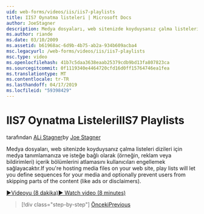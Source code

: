 ```yaml
---
uid: web-forms/videos/iis/iis7-playlists
title: IIS7 Oynatma listeleri | Microsoft Docs
author: JoeStagner
description: Medya dosyaları, web sitenizde koyduysanız çalma listeleri dizileri için medya tanımlamanıza ve isteğe bağlı olarak t bölümlerini atlamasını kullanıcıları engellemek sağlar...
ms.author: riande
ms.date: 03/10/2009
ms.assetid: b61968ac-6d9b-4b75-ab2a-934b609acba4
msc.legacyurl: /web-forms/videos/iis/iis7-playlists
msc.type: video
ms.openlocfilehash: 41b7c5daa3638eaab25379cdb9bd13fa807823ca
ms.sourcegitcommit: 0f1119340e4464720cfd16d0ff15764746ea1fea
ms.translationtype: MT
ms.contentlocale: tr-TR
ms.lasthandoff: 04/17/2019
ms.locfileid: "59398429"
---
```

# <a name="iis7-playlists"></a><span data-ttu-id="6a132-103">IIS7 Oynatma Listeleri</span><span class="sxs-lookup"><span data-stu-id="6a132-103">IIS7 Playlists</span></span>

<span data-ttu-id="6a132-104">tarafından [ALi Stagner](https://github.com/JoeStagner)</span><span class="sxs-lookup"><span data-stu-id="6a132-104">by [Joe Stagner](https://github.com/JoeStagner)</span></span>

<span data-ttu-id="6a132-105">Medya dosyaları, web sitenizde koyduysanız çalma listeleri dizileri için medya tanımlamanıza ve isteğe bağlı olarak (örneğin, reklam veya bildirimleri) içerik bölümlerini atlamasını kullanıcıları engellemek sağlayacaktır.</span><span class="sxs-lookup"><span data-stu-id="6a132-105">If you're hosting media files on your web site, play lists will let you define sequences for your media and optionally prevent users from skipping parts of the content (like ads or disclaimers).</span></span>

[<span data-ttu-id="6a132-106">&#9654;Videoyu (8 dakika)</span><span class="sxs-lookup"><span data-stu-id="6a132-106">&#9654; Watch video (8 minutes)</span></span>](https://channel9.msdn.com/Blogs/ASP-NET-Site-Videos/iis7-playlists)

> [!div class="step-by-step"]
> [<span data-ttu-id="6a132-107">Önceki</span><span class="sxs-lookup"><span data-stu-id="6a132-107">Previous</span></span>](bit-rate-throttling.md)
